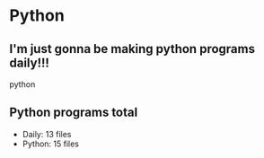 # Python

## I'm just gonna be making python programs daily!!!

python

## Python programs total
- Daily: 13 files
- Python: 15 files
